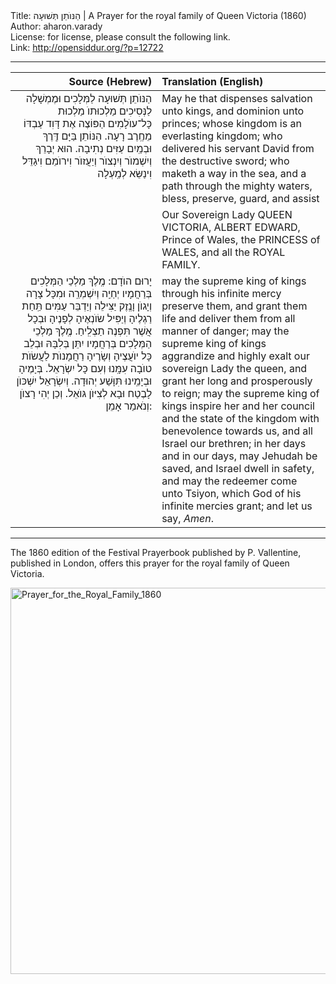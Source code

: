 <html>
<head></head>
<body>
Title: הַנּוֺתֵן תְּשׁוּעָה | A Prayer for the royal family of Queen Victoria (1860)<br />
Author: aharon.varady<br />
License: for license, please consult the following link.<br />
Link: <a href="http://opensiddur.org/?p=12722">http://opensiddur.org/?p=12722</a>
<p />
<hr />

<table style="margin-left: auto;margin-right: auto;" class="draggable">
<thead><tr><th id="x" style="text-align: right;">Source (Hebrew)</th><th style="text-align: left;">Translation (English)</th></tr></thead>
<tbody>
<tr><td style="vertical-align:top;" width="46%">
<div class="liturgy" style="text-align: right;"><span lang="he">
הַנּוֺתֵן תְּשׁוּעָה לַמְּלָכִים וּמֶמְשָׁלָה לַנְּסִיכִים מַלְכוּתוֺ מַלְכוּת כָּל־עוֺלָמִים הַפּוֹצֶה אֶת דָּוִד עַבְדּוֹ מֵחֶֽרֶב רָעָה. הַנּוֹתֵן בַּיָּם דֶּֽרֶךְ וּבְמַֽיִם עַזִּים נְתִיבָה. הוּא יְבָרֵךְ וְיִשְׁמוֺר וְיִנְצוֺר וְיַעֲזוֺר וִירוֺמֵם וִיגַדֵּל וִינַשֵּׂא לְמַֽעְלָה
</span></div>
</td>
 
<td style="vertical-align:top;" width="53%">
<div class="english">
May he that dispenses salvation unto kings, and dominion unto princes; whose kingdom is an everlasting kingdom; who delivered his servant David from the destructive sword; who maketh a way in the sea, and a path through the mighty waters, bless, preserve, guard, and assist
</div>
</td></tr>


<tr><td style="vertical-align:top;" width="46%">
<div class="liturgy" style="text-align: right;"><span lang="he">

</span></div>
</td>
 
<td style="vertical-align:top;" width="53%">
<div class="english">
Our Sovereign Lady QUEEN VICTORIA, ALBERT EDWARD, Prince of Wales, the PRINCESS of WALES, and all the ROYAL FAMILY.
</div>
</td></tr>


<tr><td style="vertical-align:top;" width="46%">
<div class="liturgy" style="text-align: right;"><span lang="he">
יָרוּם הוֺדָם: מֶֽלֶךְ מַלְכֵי הַמְּלָכִים בְּרַחֲמָיו יְחַיֵֽה וְיִשְׁמְרֵֽה וּמִכָּל צָרָה וְיָגוֺן וָנֶֽזֶק יַצִּילֵה וְיַדְבֵּר עַמִּים תַּֽחַת רַגְלֶיהָ וְיַפִּיל שׂוֺנְאֶיהָ לְפָנֶיהָ וּבְכָל אֲשֶׁר תִּפְנֶה תַצְלִֽיחַ. מֶֽלֶךְ מַלְכֵי הַמְּלָכִים בְּרַחֲמָיו יִתֵּן בְּלִבָּהּ וּבְלֵב כָּל יוֺעֲצֶיהָ וְשָׂרֶיהָ רַחֲמָנוֺת לַעֲשׂוֺת טוֺבָה עִמָּֽנוּ וְעִם כָּל יִשְׂרָאֵל. בְּיָמֶיהָ וּבְיָמֵֽינוּ תִּוָּשַׁע יְהוּדָה. וְיִשְׂרָאֵל יִשְׁכּוֺן לָבֶטַח וּבָא לְצִיּוֺן גּוֺאֵל. וְכֵן יְהִי רָצוֺן וְנֺאמַר אָמֵן:

</span></div>
</td>
 
<td style="vertical-align:top;" width="53%">
<div class="english">
may the supreme king of kings through his infinite mercy preserve them, and grant them life and deliver them from all manner of danger; may the supreme king of kings aggrandize and highly exalt our sovereign Lady the queen, and grant her long and prosperously to reign; may the supreme king of kings inspire her and her council and the state of the kingdom with benevolence towards us, and all Israel our brethren; in her days and in our days, may Jehudah be saved, and Israel dwell in safety, and may the redeemer come unto Tsiyon, which God of his infinite mercies grant; and let us say, <em>Amen</em>.
</div>
</td></tr></tbody></table>

<hr />

The 1860 edition of the Festival Prayerbook published by P. Vallentine, published in London, offers this prayer for the royal family of Queen Victoria.

<a href="https://opensiddur.org/wp-content/uploads/2016/02/Prayer_for_the_Royal_Family_1860.jpg" rel="attachment wp-att-12723"><img src="https://opensiddur.org/wp-content/uploads/2016/02/Prayer_for_the_Royal_Family_1860.jpg" alt="Prayer_for_the_Royal_Family_1860" width="542" height="618" class="aligncenter size-full wp-image-12723" /></a>
</body>
</html>